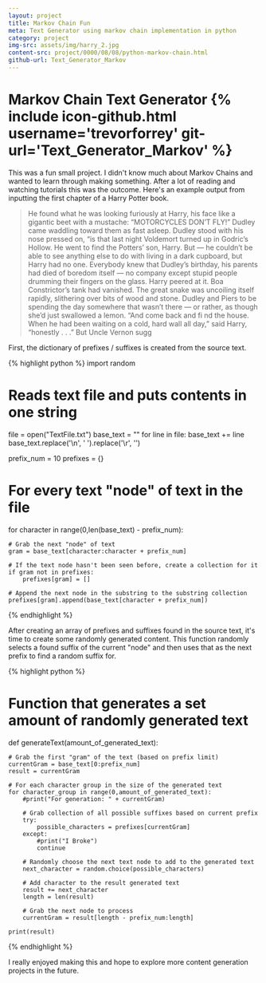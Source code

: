 ```yaml
---
layout: project
title: Markov Chain Fun
meta: Text Generator using markov chain implementation in python
category: project
img-src: assets/img/harry_2.jpg
content-src: project/0000/08/08/python-markov-chain.html
github-url: Text_Generator_Markov
---
```


# Markov Chain Text Generator {% include icon-github.html username='trevorforrey' git-url='Text_Generator_Markov' %}

This was a fun small project. I didn't know much about Markov Chains and wanted
to learn through making something. After a lot of reading and watching tutorials
this was the outcome. Here's an example output from inputting the first chapter
of a Harry Potter book.

> He found what he was looking furiously at Harry, his face like a gigantic
beet with a mustache: “MOTORCYCLES DON’T FLY!”
Dudley came waddling toward them as fast asleep.
Dudley stood with his nose pressed on, “is that last night Voldemort
turned up in Godric’s Hollow. He went to find the Potters’ son, Harry.
But — he couldn’t be able to see anything else to do with living in a dark cupboard,
but Harry had no one. Everybody knew that Dudley’s birthday, his parents had died of boredom
itself — no company except stupid people drumming their fingers on the glass. Harry
peered at it. Boa Constrictor’s tank had vanished. The great snake was uncoiling itself rapidly,
slithering over bits of wood and stone. Dudley and Piers to be spending the day somewhere that
wasn’t there — or rather, as though she’d just swallowed a lemon.
“And come back and fi nd the house. When he had been waiting
on a cold, hard wall all day,” said Harry, “honestly . . .”
But Uncle Vernon sugg

First, the dictionary of prefixes / suffixes is created from the source text.

{% highlight python %}
import random

# Reads text file and puts contents in one string
file = open("TextFile.txt")
base_text = ""
for line in file:
    base_text += line
base_text.replace('\n', ' ').replace('\r', '')

prefix_num = 10
prefixes = {}

# For every text "node" of text in the file
for character in range(0,len(base_text) - prefix_num):

    # Grab the next "node" of text
    gram = base_text[character:character + prefix_num]

    # If the text node hasn't been seen before, create a collection for it
    if gram not in prefixes:
        prefixes[gram] = []

    # Append the next node in the substring to the substring collection
    prefixes[gram].append(base_text[character + prefix_num])
{% endhighlight %}

After creating an array of prefixes and suffixes found in the source text, it's
time to create some randomly generated content. This function randomly selects
a found suffix of the current "node" and then uses that as the next prefix to find
a random suffix for.

{% highlight python %}
# Function that generates a set amount of randomly generated text
def generateText(amount_of_generated_text):

    # Grab the first "gram" of the text (based on prefix limit)
    currentGram = base_text[0:prefix_num]
    result = currentGram

    # For each character group in the size of the generated text
    for character_group in range(0,amount_of_generated_text):
        #print("For generation: " + currentGram)

        # Grab collection of all possible suffixes based on current prefix
        try:
            possible_characters = prefixes[currentGram]
        except:
            #print("I Broke")
            continue

        # Randomly choose the next text node to add to the generated text
        next_character = random.choice(possible_characters)

        # Add character to the result generated text
        result += next_character
        length = len(result)

        # Grab the next node to process
        currentGram = result[length - prefix_num:length]

    print(result)
{% endhighlight %}

I really enjoyed making this and hope to explore more content generation projects
in the future.
